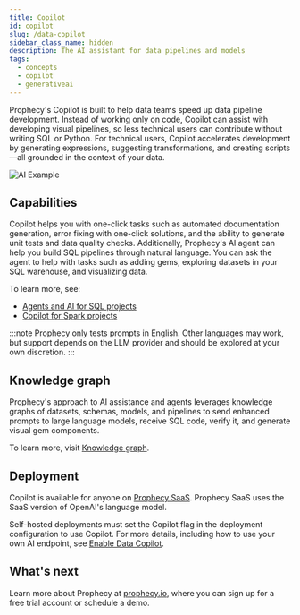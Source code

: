 ```yaml
---
title: Copilot
id: copilot
slug: /data-copilot
sidebar_class_name: hidden
description: The AI assistant for data pipelines and models
tags:
  - concepts
  - copilot
  - generativeai
---
```


Prophecy's Copilot is built to help data teams speed up data pipeline development. Instead of working only on code, Copilot can assist with developing visual pipelines, so less technical users can contribute without writing SQL or Python. For technical users, Copilot accelerates development by generating expressions, suggesting transformations, and creating scripts—all grounded in the context of your data.

![AI Example](img/agent-chat.gif)

## Capabilities

Copilot helps you with one-click tasks such as automated documentation generation, error fixing with one-click solutions, and the ability to generate unit tests and data quality checks. Additionally, Prophecy's AI agent can help you build SQL pipelines through natural language. You can ask the agent to help with tasks such as adding gems, exploring datasets in your SQL warehouse, and visualizing data.

To learn more, see:

- [Agents and AI for SQL projects](/analysts/ai-features)
- [Copilot for Spark projects](/engineers/copilot)

:::note
Prophecy only tests prompts in English. Other languages may work, but support depends on the LLM provider and should be explored at your own discretion.
:::

## Knowledge graph

Prophecy's approach to AI assistance and agents leverages knowledge graphs of datasets, schemas, models, and pipelines to send enhanced prompts to large language models, receive SQL code, verify it, and generate visual gem components.

To learn more, visit [Knowledge graph](/knowledge-graph).

## Deployment

Copilot is available for anyone on [Prophecy SaaS](https://docs.prophecy.io/administration/prophecy-deployment). Prophecy SaaS uses the SaaS version of OpenAI's language model.

Self-hosted deployments must set the Copilot flag in the deployment configuration to use Copilot. For more details, including how to use your own AI endpoint, see [Enable Data Copilot](/docs/administration/self-hosted/enable-data-copilot.md).

## What's next

Learn more about Prophecy at [prophecy.io](https://www.prophecy.io/), where you can sign up for a free trial account or schedule a demo.
